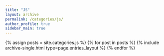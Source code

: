 ```yaml
---
title: "JS"
layout: archive
permalink: /categories/js/
author_profile: true
sidebar_main: true
---
```


{% assign posts = site.categories.js %}
{% for post in posts %}
{% include archive-single.html type=page.entries_layout %}
{% endfor %}
